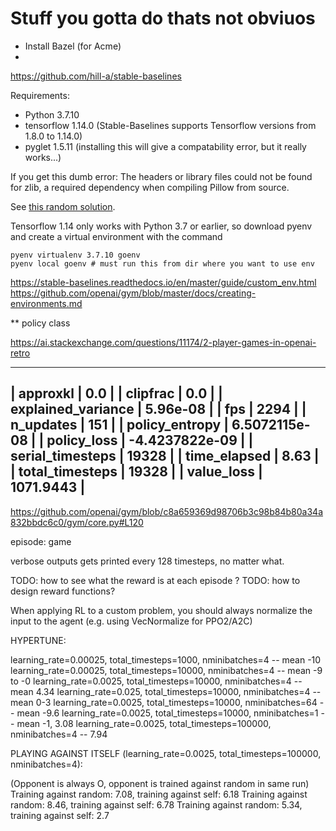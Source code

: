 # Stuff you gotta do thats not obviuos

 * Install Bazel (for Acme)
 *

https://github.com/hill-a/stable-baselines

Requirements:
 * Python 3.7.10
 * tensorflow 1.14.0 (Stable-Baselines supports Tensorflow versions from 1.8.0 to 1.14.0)
 * pyglet 1.5.11 (installing this will give a compatability error, but it really works...)


If you get this dumb error:
The headers or library files could not be found for zlib,
a required dependency when compiling Pillow from source.

See [this random solution](https://akrabat.com/installing-pillow-on-macos-10-15-calatalina/).

Tensorflow 1.14 only works with Python 3.7 or earlier, so download pyenv and create
a virtual environment with the command

```
pyenv virtualenv 3.7.10 goenv
pyenv local goenv # must run this from dir where you want to use env
```

https://stable-baselines.readthedocs.io/en/master/guide/custom_env.html
https://github.com/openai/gym/blob/master/docs/creating-environments.md

** policy class


https://ai.stackexchange.com/questions/11174/2-player-games-in-openai-retro


---------------------------------------
| approxkl           | 0.0            |
| clipfrac           | 0.0            |
| explained_variance | 5.96e-08       |
| fps                | 2294           |
| n_updates          | 151            |
| policy_entropy     | 6.5072115e-08  |
| policy_loss        | -4.4237822e-09 |
| serial_timesteps   | 19328          |
| time_elapsed       | 8.63           |
| total_timesteps    | 19328          |
| value_loss         | 1071.9443      |
---------------------------------------


https://github.com/openai/gym/blob/c8a659369d98706b3c98b84b80a34a832bbdc6c0/gym/core.py#L120


episode: game

verbose outputs gets printed every 128 timesteps, no matter what.

TODO: how to see what the reward is at each episode ?
TODO: how to design reward functions?

When applying RL to a custom problem, you should always normalize the input to the agent (e.g. using VecNormalize
for PPO2/A2C)

HYPERTUNE:

learning_rate=0.00025, total_timesteps=1000, nminibatches=4 -- mean -10
learning_rate=0.00025, total_timesteps=10000, nminibatches=4 -- mean -9 to -0
learning_rate=0.0025, total_timesteps=10000, nminibatches=4 -- mean 4.34
learning_rate=0.025, total_timesteps=10000, nminibatches=4 -- mean 0-3
learning_rate=0.0025, total_timesteps=10000, nminibatches=64 -- mean -9.6
learning_rate=0.0025, total_timesteps=10000, nminibatches=1 -- mean -1, 3.08
learning_rate=0.0025, total_timesteps=100000, nminibatches=4 -- 7.94

PLAYING AGAINST ITSELF (learning_rate=0.0025, total_timesteps=100000, nminibatches=4):

(Opponent is always O, opponent is trained against random in same run)
Training against random: 7.08, training against self: 6.18
Training against random: 8.46, training against self: 6.78
Training against random: 5.34, training against self: 2.7
